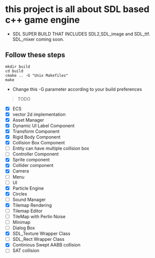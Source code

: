 # this project is all about SDL based c++ game engine

- SDL SUPER BUILD THAT INCLUDES SDL2,SDL_image and SDL_ttf. SDL_mixer coming soon.

## Follow these steps

    mkdir build
    cd build
    cmake .. -G "Unix Makefiles"
    make

- Change this -G parameter according to your build preferences

> TODO

- [x] ECS
- [x] vector 2d implementation
- [x] Asset Manager
- [x] Dynamic UI Label Component
- [x] Transform Component
- [x] Rigid Body Component
- [x] Collision Box Component
- [ ] Entity can have multiple collision box
- [ ] Controller Component
- [x] Sprite component
- [x] Collider component
- [x] Camera
- [ ] Menu
- [ ] UI
- [x] Particle Engine
- [x] Circles
- [ ] Sound Manager
- [x] Tilemap Rendering
- [ ] Tilemap Editor
- [ ] TileMap with Perlin Noise
- [ ] Minimap
- [ ] Dialog Box
- [x] SDL_Texture Wrapper Class
- [ ] SDL_Rect Wrapper Class
- [x] Continious Swept AABB collision
- [ ] SAT collision
